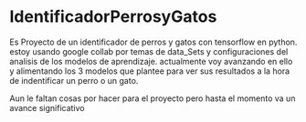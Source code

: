 # IdentificadorPerrosyGatos
  Es Proyecto de un identificador de perros y gatos con tensorflow en python.
  estoy usando google collab por temas de data_Sets y configuraciones del analisis de los modelos de aprendizaje. actualmente voy avanzando en ello y alimentando los 
  3 modelos que plantee para ver sus resultados a la hora de indentificar un perro o un gato.

  Aun le faltan cosas por hacer para el proyecto pero hasta el momento va un avance significativo
